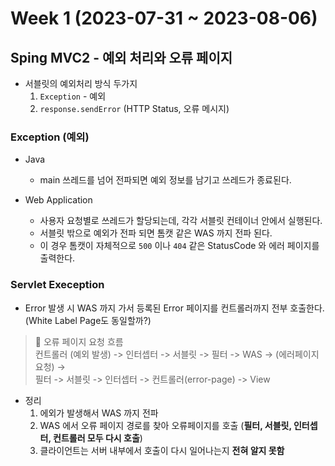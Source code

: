 # Week 1 (2023-07-31 ~ 2023-08-06)

## Sping MVC2 - 예외 처리와 오류 페이지

- 서블릿의 예외처리 방식 두가지
    1. `Exception` - 예외
    2. `response.sendError` (HTTP Status, 오류 메시지)

### Exception (예외)
- Java
    - main 쓰레드를 넘어 전파되면 예외 정보를 남기고 쓰레드가 종료된다.

- Web Application
    - 사용자 요청별로 쓰레드가 할당되는데, 각각 서블릿 컨테이너 안에서 실행된다.
    - 서블릿 밖으로 예외가 전파 되면 톰캣 같은 WAS 까지 전파 된다.
    - 이 경우 톰캣이 자체적으로 `500` 이나 `404` 같은 StatusCode 와 에러 페이지를 출력한다.

### Servlet Exeception
- Error 발생 시 WAS 까지 가서 등록된 Error 페이지를 컨트롤러까지 전부 호출한다. (White Label Page도 동일할까?)

> 🚗 오류 페이지 요청 흐름 </br>
> 컨트롤러 (예외 발생) -> 인터셉터 -> 서블릿 -> 필터 -> WAS -> (에러페이지 요청) -> <br/> 필터 -> 서블릿 -> 인터셉터 -> 컨트롤러(error-page) -> View

- 정리
    1. 에외가 발생해서 WAS 까지 전파
    2. WAS 에서 오류 페이지 경로를 찾아 오류페이지를 호출 (**필터, 서블릿, 인터셉터, 컨트롤러 모두 다시 호출**)
    3. 클라이언트는 서버 내부에서 호출이 다시 일어나는지 **전혀 알지 못함**